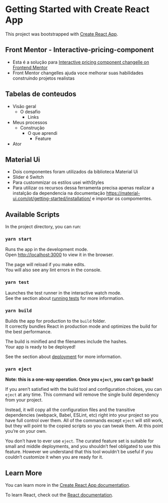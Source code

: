 # Getting Started with Create React App

This project was bootstrapped with [Create React App](https://github.com/facebook/create-react-app).

## Front Mentor - Interactive-pricing-component
- Esta é a solução para [Interactive pricing component changelle on Frontend Mentor](https://www.frontendmentor.io/challenges/interactive-pricing-component-t0m8PIyY8) 
- Front Mentor changelles ajuda voce melhorar suas habilidades construindo projetos realistas 
 
## Tabelas de conteudos 
- Visão geral
  * O desafio
    * Links
- Meus processos
  * Construção
    * O que aprendi
      * Feature
- Ator
  

## Material Ui
- Dois componentes foram utilizados da biblioteca Material Ui
- Slider é Switch
- Para custommizar os estilos usei  withStyles
- Para utilizar os recursos dessa ferramenta precisa apenas realizar a instalção da dependencia na documentação https://material-ui.com/pt/getting-started/installation/  e importar os compomentes.


## Available Scripts

In the project directory, you can run:

### `yarn start`

Runs the app in the development mode.\
Open [http://localhost:3000](http://localhost:3000) to view it in the browser.

The page will reload if you make edits.\
You will also see any lint errors in the console.

### `yarn test`

Launches the test runner in the interactive watch mode.\
See the section about [running tests](https://facebook.github.io/create-react-app/docs/running-tests) for more information.

### `yarn build`

Builds the app for production to the `build` folder.\
It correctly bundles React in production mode and optimizes the build for the best performance.

The build is minified and the filenames include the hashes.\
Your app is ready to be deployed!

See the section about [deployment](https://facebook.github.io/create-react-app/docs/deployment) for more information.

### `yarn eject`

**Note: this is a one-way operation. Once you `eject`, you can’t go back!**

If you aren’t satisfied with the build tool and configuration choices, you can `eject` at any time. This command will remove the single build dependency from your project.

Instead, it will copy all the configuration files and the transitive dependencies (webpack, Babel, ESLint, etc) right into your project so you have full control over them. All of the commands except `eject` will still work, but they will point to the copied scripts so you can tweak them. At this point you’re on your own.

You don’t have to ever use `eject`. The curated feature set is suitable for small and middle deployments, and you shouldn’t feel obligated to use this feature. However we understand that this tool wouldn’t be useful if you couldn’t customize it when you are ready for it.

## Learn More

You can learn more in the [Create React App documentation](https://facebook.github.io/create-react-app/docs/getting-started).

To learn React, check out the [React documentation](https://reactjs.org/).
